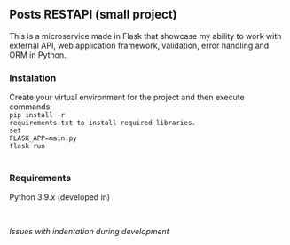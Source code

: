 <b><h2>Posts RESTAPI (small project)</h2></b>
This is a microservice made in Flask that showcase my ability to work with external API, web application framework, validation, error handling and ORM in Python.
<br>

<b><h3>Instalation</h3></b>
Create your virtual environment for the project and then execute commands:
<code>
<br>pip install -r requirements.txt to install required libraries.
<br>set FLASK_APP=main.py
<br>flask run</code>
<br>
<br>

<b><h3>Requirements</h3></b>
Python 3.9.x (developed in)

<br>

<i>Issues with indentation during development</i>